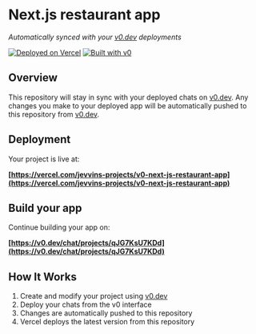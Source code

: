 # Next.js restaurant app

*Automatically synced with your [v0.dev](https://v0.dev) deployments*

[![Deployed on Vercel](https://img.shields.io/badge/Deployed%20on-Vercel-black?style=for-the-badge&logo=vercel)](https://vercel.com/jevvins-projects/v0-next-js-restaurant-app)
[![Built with v0](https://img.shields.io/badge/Built%20with-v0.dev-black?style=for-the-badge)](https://v0.dev/chat/projects/qJG7KsU7KDd)

## Overview

This repository will stay in sync with your deployed chats on [v0.dev](https://v0.dev).
Any changes you make to your deployed app will be automatically pushed to this repository from [v0.dev](https://v0.dev).

## Deployment

Your project is live at:

**[https://vercel.com/jevvins-projects/v0-next-js-restaurant-app](https://vercel.com/jevvins-projects/v0-next-js-restaurant-app)**

## Build your app

Continue building your app on:

**[https://v0.dev/chat/projects/qJG7KsU7KDd](https://v0.dev/chat/projects/qJG7KsU7KDd)**

## How It Works

1. Create and modify your project using [v0.dev](https://v0.dev)
2. Deploy your chats from the v0 interface
3. Changes are automatically pushed to this repository
4. Vercel deploys the latest version from this repository
